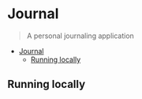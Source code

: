 # Journal
> A personal journaling application


- [Journal](#journal)
  - [Running locally](#running-locally)


## Running locally

